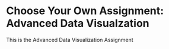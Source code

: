 # Choose Your Own Assignment: Advanced Data Visualzation
This is the Advanced Data Visualization Assignment
